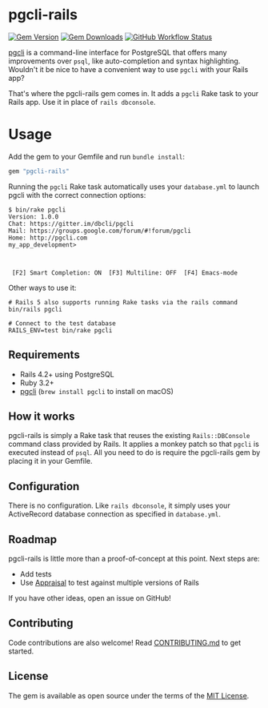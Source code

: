# pgcli-rails

[![Gem Version](https://img.shields.io/gem/v/pgcli-rails)](https://rubygems.org/gems/pgcli-rails)
[![Gem Downloads](https://img.shields.io/gem/dt/pgcli-rails)](https://www.ruby-toolbox.com/projects/pgcli-rails)
[![GitHub Workflow Status](https://img.shields.io/github/actions/workflow/status/mattbrictson/pgcli-rails/ci.yml)](https://github.com/mattbrictson/pgcli-rails/actions/workflows/ci.yml)

[pgcli][] is a command-line interface for PostgreSQL that offers many improvements over `psql`, like auto-completion and syntax highlighting. Wouldn't it be nice to have a convenient way to use `pgcli` with your Rails app?

That's where the pgcli-rails gem comes in. It adds a `pgcli` Rake task to your Rails app. Use it in place of `rails dbconsole`.

# Usage

Add the gem to your Gemfile and run `bundle install`:

```ruby
gem "pgcli-rails"
```

Running the `pgcli` Rake task automatically uses your `database.yml` to launch pgcli with the correct connection options:

```
$ bin/rake pgcli
Version: 1.0.0
Chat: https://gitter.im/dbcli/pgcli
Mail: https://groups.google.com/forum/#!forum/pgcli
Home: http://pgcli.com
my_app_development>



 [F2] Smart Completion: ON  [F3] Multiline: OFF  [F4] Emacs-mode
```

Other ways to use it:

```
# Rails 5 also supports running Rake tasks via the rails command
bin/rails pgcli

# Connect to the test database
RAILS_ENV=test bin/rake pgcli
```

## Requirements

* Rails 4.2+ using PostgreSQL
* Ruby 3.2+
* [pgcli][] (`brew install pgcli` to install on macOS)

## How it works

pgcli-rails is simply a Rake task that reuses the existing `Rails::DBConsole` command class provided by Rails. It applies a monkey patch so that `pgcli` is executed instead of `psql`. All you need to do is require the pgcli-rails gem by placing it in your Gemfile.

## Configuration

There is no configuration. Like `rails dbconsole`, it simply uses your ActiveRecord database connection as specified in `database.yml`.

## Roadmap

pgcli-rails is little more than a proof-of-concept at this point. Next steps are:

* Add tests
* Use [Appraisal][] to test against multiple versions of Rails

If you have other ideas, open an issue on GitHub!

## Contributing

Code contributions are also welcome! Read [CONTRIBUTING.md](CONTRIBUTING.md) to get started.

## License

The gem is available as open source under the terms of the [MIT License](http://opensource.org/licenses/MIT).

[pgcli]: https://www.pgcli.com/
[Appraisal]: https://github.com/thoughtbot/appraisal
